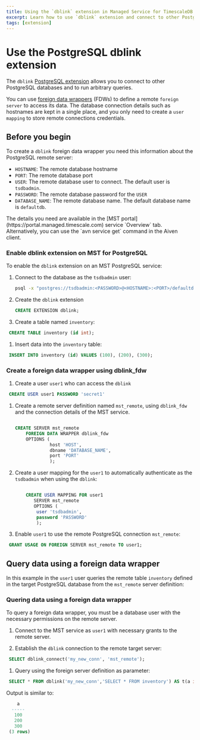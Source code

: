 ```yaml
---
title: Using the `dblink` extension in Managed Service for TimescaleDB
excerpt: Learn how to use `dblink` extension and connect to other PostgreSQL databases
tags: [extension]
---
```


# Use the PostgreSQL dblink extension

The `dblink` [PostgreSQL extension](https://www.postgresql.org/docs/current/dblink.html)
allows you to connect to other PostgreSQL databases and to run arbitrary queries.

You can use [foreign data wrappers](https://www.postgresql.org/docs/current/postgres-fdw.html) (FDWs)
to define a remote `foreign server` to access its data. The
database connection details such as hostnames are kept in a single place, and you
only need to create a `user mapping` to store remote connections credentials.

## Before you begin

To create a `dblink` foreign data wrapper you need this information
about the PostgreSQL remote server:

*   `HOSTNAME`: The remote database hostname
*   `PORT`: The remote database port
*   `USER`: The remote database user to connect. The default user is `tsdbadmin`.
*   `PASSWORD`: The remote database password for the
  `USER`
*   `DATABASE_NAME`: The remote database name. The default database name is `defaultdb`.

<Highlight type="note">
The details you need are available in the [MST portal](https://portal.managed.timescale.com)
service `Overview` tab. Alternatively, you can use the `avn service get` command in the
Aiven client.
</Highlight>

<Procedure>

### Enable dblink extension on MST for PostgreSQL

To enable the `dblink` extension on an MST PostgreSQL service:

1.  Connect to the database as the `tsdbadmin` user:

    ```bash
    psql -x "postgres://tsdbadmin:<PASSWORD>@<HOSTNAME>:<PORT>/defaultdb?sslmode=require"
    ```

1.  Create the `dblink` extension

    ```sql
    CREATE EXTENSION dblink;
    ```

1.  Create a table named `inventory`:

   ```sql
    CREATE TABLE inventory (id int);
   ```

1.  Insert data into the `inventory` table:

   ```sql
    INSERT INTO inventory (id) VALUES (100), (200), (300);
   ```

</Procedure>

<Procedure>

### Create a foreign data wrapper using dblink_fdw

1.  Create a user `user1` who can access the `dblink`

   ```sql
    CREATE USER user1 PASSWORD 'secret1'
   ```

1.  Create a remote server definition named `mst_remote`, using `dblink_fdw` and
    the connection details of the MST service.

    ```sql

    CREATE SERVER mst_remote
        FOREIGN DATA WRAPPER dblink_fdw
        OPTIONS (
                 host 'HOST',
                 dbname 'DATABASE_NAME', 
                 port 'PORT'
                 );
    ```

1.  Create a user mapping for the `user1` to automatically authenticate as the
    `tsdbadmin` when using the   `dblink`:

    ```sql

        CREATE USER MAPPING FOR user1
           SERVER mst_remote
           OPTIONS (
            user 'tsdbadmin', 
            password 'PASSWORD'
            );
    ```

1.  Enable `user1` to use the remote PostgreSQL connection `mst_remote`:

   ```sql
    GRANT USAGE ON FOREIGN SERVER mst_remote TO user1;
   ```

</Procedure>

## Query data using a foreign data wrapper

In this example in the `user1` user queries the remote table `inventory` defined in the target
PostgreSQL database from the `mst_remote` server definition:

### Quering data using a foreign data wrapper

To query a foreign data wrapper, you must be a database user with the necessary
permissions on the remote server.

<Procedure>

1.  Connect to the MST service as `user1` with necessary grants to the remote server.

1.  Establish the `dblink` connection to the remote target server:

   ```sql
    SELECT dblink_connect('my_new_conn', 'mst_remote');
   ```

1.  Query using the foreign server definition as parameter:

   ```sql
    SELECT * FROM dblink('my_new_conn','SELECT * FROM inventory') AS t(a int); 
   ```

Output is similar to:

   ```sql
       a  
     -----
      100
      200
      300
    (3 rows)
   ```

</Procedure>
